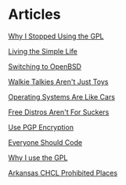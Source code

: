 <title>Articles - Dave's World</title>

Articles
========

[Why I Stopped Using the GPL](not-gpl.html)

[Living the Simple Life](simple-life.html)

[Switching to OpenBSD](openbsd.html)

[Walkie Talkies Aren't Just Toys](frs-test.html)

[Operating Systems Are Like Cars](like-cars.html)

[Free Distros Aren't For Suckers](free-distros.html)

[Use PGP Encryption](pgp.html)

[Everyone Should Code](everyone-should-code.html)

[Why I use the GPL](gpl.html)

[Arkansas CHCL Prohibited Places](ar-chcl.html)
